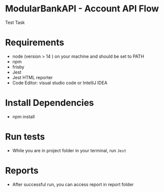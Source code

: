 # ModularBankAPI - Account API Flow
Test Task

# Requirements
- node (version > 14 ) on your machine and should be set to PATH
- npm
- frisby
- Jest
- Jest HTML reporter
- Code Editor: visual studio code or IntelliJ IDEA

# Install Dependencies
- npm install

# Run tests
- While you are in project folder in your terminal, run `Jest` 

# Reports
- After successful run, you can access report in report folder
